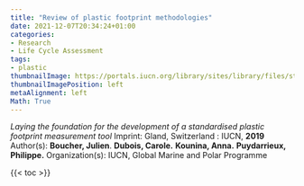 ```yaml
---
title: "Review of plastic footprint methodologies"
date: 2021-12-07T20:34:24+01:00
categories:
- Research
- Life Cycle Assessment
tags:
- plastic
thumbnailImage: https://portals.iucn.org/library/sites/library/files/styles/publication/public/book_covers/BC-2019-027-En.PNG?itok=4JiP3ZLR
thumbnailImagePosition: left
metaAlignment: left
Math: True
---
```

*Laying the foundation for the development of a standardised plastic footprint measurement tool*
Imprint: Gland, Switzerland : IUCN, **2019**
Author(s): **Boucher, Julien**. **Dubois, Carole.** **Kounina, Anna.** **Puydarrieux, Philippe.**
Organization(s): IUCN, Global Marine and Polar Programme
<!--more-->
{{< toc >}}

